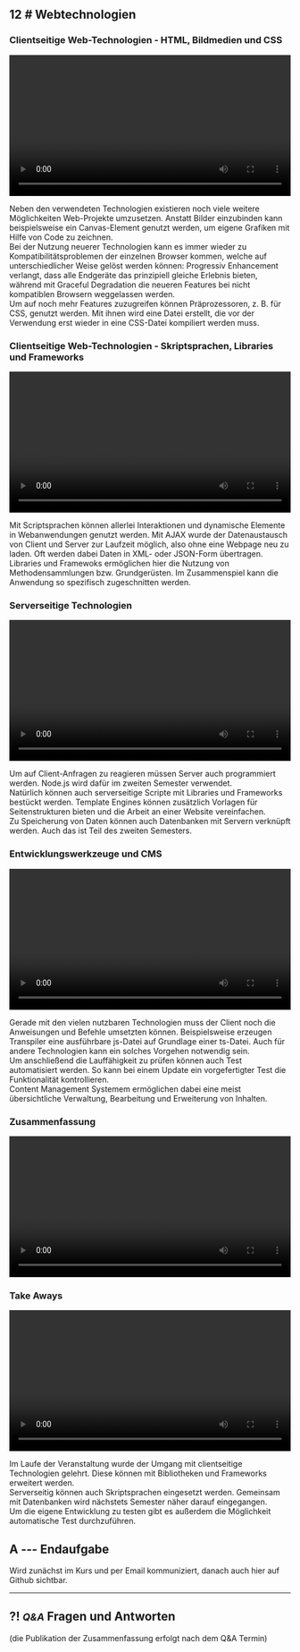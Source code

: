 ## **12 _#_** Webtechnologien

### Clientseitige Web-Technologien - HTML, Bildmedien und CSS
<video controls width="100%"> 
    <source src="https://lehre.gabriel-rausch.de/HFU/EIA1_SoSe20/L12/L12_01_Clientseitige_Web_Technologien_I.mp4" type="video/mp4"> 
    <a href="https://lehre.gabriel-rausch.de/HFU/EIA1_SoSe20/L12/L12_01_Clientseitige_Web_Technologien_I.mp4">Zum Video</a>
</video>

Neben den verwendeten Technologien existieren noch viele weitere Möglichkeiten Web-Projekte umzusetzen. Anstatt Bilder einzubinden kann beispielsweise ein Canvas-Element genutzt werden, um eigene Grafiken mit Hilfe von Code zu zeichnen.  
Bei der Nutzung neuerer Technologien kann es immer wieder zu Kompatibilitätsproblemen der einzelnen Browser kommen, welche auf unterschiedlicher Weise gelöst werden können: Progressiv Enhancement verlangt, dass alle Endgeräte das prinzipiell gleiche Erlebnis bieten, während mit Graceful Degradation die neueren Features bei nicht kompatiblen Browsern weggelassen werden.  
Um auf noch mehr Features zuzugreifen können Präprozessoren, z. B. für CSS, genutzt werden. Mit ihnen wird eine Datei erstellt, die vor der Verwendung erst wieder in eine CSS-Datei kompiliert werden muss.  

### Clientseitige Web-Technologien - Skriptsprachen, Libraries und Frameworks
<video controls width="100%"> 
    <source src="https://lehre.gabriel-rausch.de/HFU/EIA1_SoSe20/L12/L12_02_Clientseitige_Web_Technologien_II.mp4" type="video/mp4"> 
    <a href="https://lehre.gabriel-rausch.de/HFU/EIA1_SoSe20/L12/L12_02_Clientseitige_Web_Technologien_II.mp4">Zum Video</a>
</video>

Mit Scriptsprachen können allerlei Interaktionen und dynamische Elemente in Webanwendungen genutzt werden. Mit AJAX wurde der Datenaustausch von Client und Server zur Laufzeit möglich, also ohne eine Webpage neu zu laden. Oft werden dabei Daten in XML- oder JSON-Form übertragen.  
Libraries und Framewoks ermöglichen hier die Nutzung von Methodensammlungen bzw. Grundgerüsten. Im Zusammenspiel kann die Anwendung so spezifisch zugeschnitten werden.  

### Serverseitige Technologien
<video controls width="100%"> 
    <source src="https://lehre.gabriel-rausch.de/HFU/EIA1_SoSe20/L12/L12_03_Serverseitige_Technologien.mp4" type="video/mp4"> 
    <a href="https://lehre.gabriel-rausch.de/HFU/EIA1_SoSe20/L12/L12_03_Serverseitige_Technologien.mp4">Zum Video</a>
</video>

Um auf Client-Anfragen zu reagieren müssen Server auch programmiert werden. Node.js wird dafür im zweiten Semester verwendet.  
Natürlich können auch serverseitige Scripte mit Libraries und Frameworks bestückt werden. Template Engines können zusätzlich Vorlagen für Seitenstrukturen bieten und die Arbeit an einer Website vereinfachen.  
Zu Speicherung von Daten können auch Datenbanken mit Servern verknüpft werden. Auch das ist Teil des zweiten Semesters.  

### Entwicklungswerkzeuge und CMS
<video controls width="100%"> 
    <source src="https://lehre.gabriel-rausch.de/HFU/EIA1_SoSe20/L12/L12_04_Entwicklungswerkzeuge_und_CMS.mp4" type="video/mp4"> 
    <a href="https://lehre.gabriel-rausch.de/HFU/EIA1_SoSe20/L12/L12_04_Entwicklungswerkzeuge_und_CMS.mp4">Zum Video</a>
</video>

Gerade mit den vielen nutzbaren Technologien muss der Client noch die Anweisungen und Befehle umsetzten können. Beispielsweise erzeugen Transpiler eine ausführbare js-Datei auf Grundlage einer ts-Datei. Auch für andere Technologien kann ein solches Vorgehen notwendig sein.  
Um anschließend die Lauffähigkeit zu prüfen können auch Test automatisiert werden. So kann bei einem Update ein vorgefertigter Test die Funktionalität kontrollieren.  
Content Management Systemem ermöglichen dabei eine meist übersichtliche Verwaltung, Bearbeitung und Erweiterung von Inhalten.  

### Zusammenfassung
<video controls width="100%"> 
    <source src="https://lehre.gabriel-rausch.de/HFU/EIA1_SoSe20/L12/L12_05_Zusammenfassung.mp4" type="video/mp4"> 
    <a href="https://lehre.gabriel-rausch.de/HFU/EIA1_SoSe20/L12/L12_05_Zusammenfassung.mp4">Zum Video</a>
</video>

### Take Aways
<video controls width="100%"> 
    <source src="https://lehre.gabriel-rausch.de/HFU/EIA1_SoSe20/L12/L12_06_Take_Aways.mp4" type="video/mp4"> 
    <a href="https://lehre.gabriel-rausch.de/HFU/EIA1_SoSe20/L12/L12_06_Take_Aways.mp4">Zum Video</a>
</video>

Im Laufe der Veranstaltung wurde der Umgang mit clientseitige Technologien gelehrt. Diese können mit Bibliotheken und Frameworks erweitert werden.  
Serverseitig können auch Skriptsprachen eingesetzt werden. Gemeinsam mit Datenbanken wird nächstets Semester näher darauf eingegangen.  
Um die eigene Entwicklung zu testen gibt es außerdem die Möglichkeit automatische Test durchzuführen.  


## **A _---_** Endaufgabe

Wird zunächst im Kurs und per Email kommuniziert, danach auch hier auf Github sichtbar.


---


## **?! _<small>Q&A</small>_** Fragen und Antworten
(die Publikation der Zusammenfassung erfolgt nach dem Q&A Termin)

